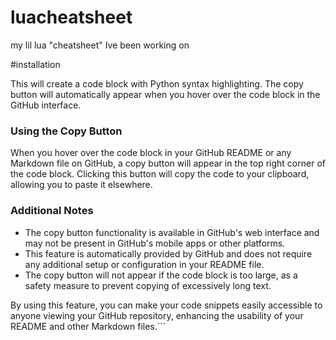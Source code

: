 # luacheatsheet
my lil lua "cheatsheet" Ive been working on

#installation

This will create a code block with Python syntax highlighting. The copy button will automatically appear when you hover over the code block in the GitHub interface.

### Using the Copy Button

When you hover over the code block in your GitHub README or any Markdown file on GitHub, a copy button will appear in the top right corner of the code block. Clicking this button will copy the code to your clipboard, allowing you to paste it elsewhere.

### Additional Notes

- The copy button functionality is available in GitHub's web interface and may not be present in GitHub's mobile apps or other platforms.
- This feature is automatically provided by GitHub and does not require any additional setup or configuration in your README file.
- The copy button will not appear if the code block is too large, as a safety measure to prevent copying of excessively long text.

By using this feature, you can make your code snippets easily accessible to anyone viewing your GitHub repository, enhancing the usability of your README and other Markdown files.```

